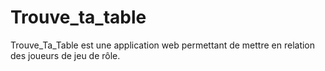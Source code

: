 # Trouve_ta_table

Trouve_Ta_Table est une application web permettant de mettre en relation des joueurs de jeu de rôle. 





 